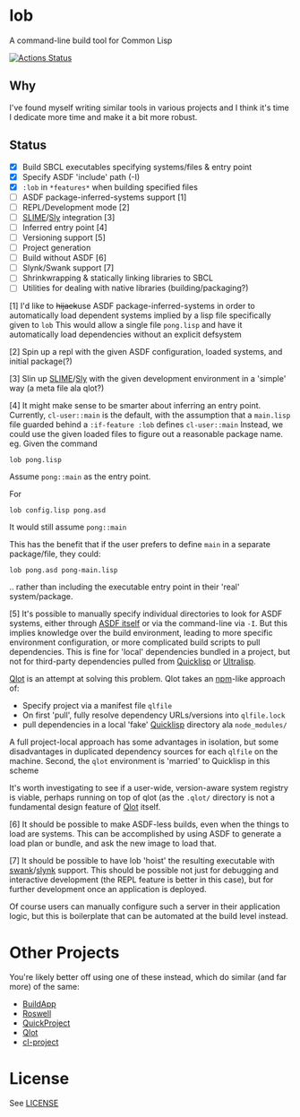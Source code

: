 # lob

A command-line build tool for Common Lisp

[![Actions Status](https://github.com/Zulu-Inuoe/lob/workflows/ci/badge.svg)](https://github.com/Zulu-Inuoe/lob/actions)

## Why

I've found myself writing similar tools in various projects and I think it's time I dedicate more time and make it a bit more robust.

## Status

- [x] Build SBCL executables specifying systems/files & entry point
- [x] Specify ASDF 'include' path (-I)
- [x] `:lob` in `*features*` when building specified files
- [ ] ASDF package-inferred-systems support [1]
- [ ] REPL/Development mode [2]
- [ ] [SLIME][SLIME]/[Sly][Sly] integration [3]
- [ ] Inferred entry point [4]
- [ ] Versioning support [5]
- [ ] Project generation
- [ ] Build without ASDF [6]
- [ ] Slynk/Swank support [7]
- [ ] Shrinkwrapping & statically linking libraries to SBCL
- [ ] Utilities for dealing with native libraries (building/packaging?)

[1] I'd like to ~~hijack~~use ASDF package-inferred-systems in order to automatically load dependent systems implied by a lisp file specifically given to `lob`
This would allow a single file `pong.lisp` and have it automatically load dependencies without an explicit defsystem

[2] Spin up a repl with the given ASDF configuration, loaded systems, and initial package(?)

[3] Slin up [SLIME][SLIME]/[Sly][Sly] with the given development environment in a 'simple' way (a meta file ala qlot?)

[4] It might make sense to be smarter about inferring an entry point. Currently, `cl-user::main` is the default, with the assumption that a `main.lisp` file guarded behind a `:if-feature :lob` defines `cl-user::main`
Instead, we could use the given loaded files to figure out a reasonable package name.
eg. Given the command

``` shell
lob pong.lisp
```
Assume `pong::main` as the entry point.

For

``` shell
lob config.lisp pong.asd
```
It would still assume `pong::main`

This has the benefit that if the user prefers to define `main` in a separate package/file, they could:
``` shell
lob pong.asd pong-main.lisp
```
.. rather than including the executable entry point in their 'real' system/package.

[5] It's possible to manually specify individual directories to look for ASDF systems, either through [ASDF itself](https://common-lisp.net/project/asdf/asdf/Configuring-ASDF-to-find-your-systems.html) or via the command-line via `-I`. But this implies knowledge over the build environment, leading to more specific environment configuration, or more complicated build scripts to pull dependencies.
This is fine for 'local' dependencies bundled in a project, but not for third-party dependencies pulled from [Quicklisp][Quicklisp] or [Ultralisp][Ultralisp].

[Qlot][Qlot] is an attempt at solving this problem. Qlot takes an [npm](https://www.npmjs.com/)-like approach of:
* Specify project via a manifest file `qlfile`
* On first 'pull', fully resolve dependency URLs/versions into `qlfile.lock`
* pull dependencies in a local 'fake' [Quicklisp][Quicklisp] directory ala `node_modules/`

A full project-local approach has some advantages in isolation, but some disadvantages in duplicated dependency sources for each `qlfile` on the machine.
Second, the `qlot` environment is 'married' to Quicklisp in this scheme

It's worth investigating to see if a user-wide, version-aware system registry is viable, perhaps running on top of qlot (as the `.qlot/` directory is not a fundamental design feature of [Qlot][Qlot] itself.

[6] It should be possible to make ASDF-less builds, even when the things to load are systems.
This can be accomplished by using ASDF to generate a load plan or bundle, and ask the new image to load that.

[7] It should be possible to have lob 'hoist' the resulting executable with [swank][SLIME]/[slynk][Sly] support.
This should be possible not just for debugging and interactive development (the REPL feature is better in this case), but for further development once an application is deployed.

Of course users can manually configure such a server in their application logic, but this is boilerplate that can be automated at the build level instead.

# Other Projects

You're likely better off using one of these instead, which do similar (and far more) of the same:

* [BuildApp](https://github.com/xach/buildapp)
* [Roswell](https://github.com/roswell/roswell)
* [QuickProject](https://github.com/xach/quickproject)
* [Qlot][Qlot]
* [cl-project](https://github.com/fukamachi/cl-project)

# License
See [LICENSE](LICENSE.txt)

[SLIME]: [https://common-lisp.net/project/slime/]
[Sly]: [https://github.com/joaotavora/sly]
[Quicklisp]: https://www.quicklisp.org/
[Ultralisp]: https://ultralisp.org/
[Qlot]: https://github.com/fukamachi/qlot
